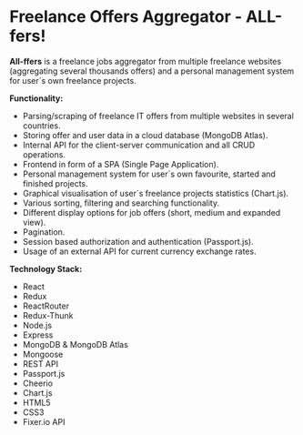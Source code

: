 # Freelance Offers Aggregator - ALL-fers!

**All-ffers** is a freelance jobs aggregator from multiple freelance websites (aggregating several thousands offers) and a personal management system for user´s own freelance projects.

**Functionality:**
- Parsing/scraping of freelance IT offers from multiple websites in several countries.
- Storing offer and user data in a cloud database (MongoDB Atlas).
- Internal API for the client-server communication and all CRUD operations.
- Frontend in form of a SPA (Single Page Application).
- Personal management system for user´s own favourite, started and finished projects.
- Graphical visualisation of user´s freelance projects statistics (Chart.js).
- Various sorting, filtering and searching functionality.
- Different display options for job offers (short, medium and expanded view).
- Pagination.
- Session based authorization and authentication (Passport.js).
- Usage of an external API for current currency exchange rates.

**Technology Stack:** 

* React
* Redux
* ReactRouter
* Redux-Thunk
* Node.js
* Express
* MongoDB & MongoDB Atlas
* Mongoose
* REST API
* Passport.js
* Cheerio
* Chart.js
* HTML5
* CSS3
* Fixer.io API
